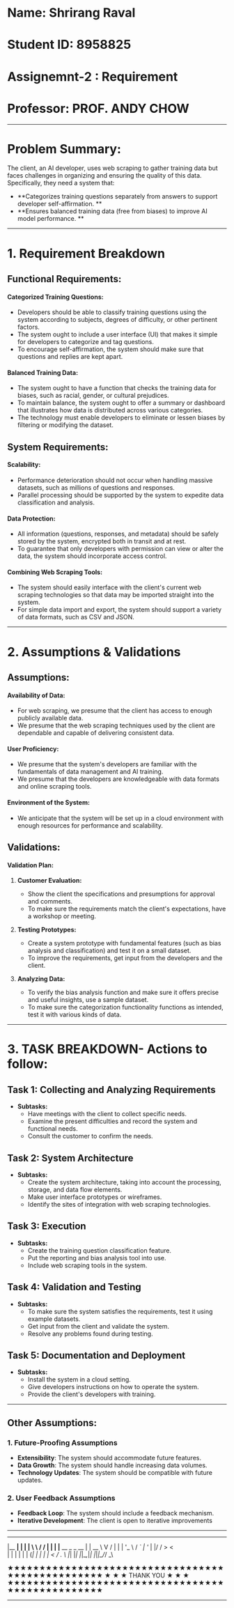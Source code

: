 # Name: Shrirang Raval
# Student ID: 8958825
# Assignemnt-2 : Requirement 
# Professor: PROF. ANDY CHOW



---

# Problem Summary:
The client, an AI developer, uses web scraping to gather training data but faces challenges in organizing and ensuring the quality of this data. Specifically, they need a system that:

- **Categorizes training questions separately from answers to support developer self-affirmation. **
- **Ensures balanced training data (free from biases) to improve AI model performance. **

---


# 1. Requirement Breakdown

## Functional Requirements:

#### Categorized Training Questions:
- Developers should be able to classify training questions using the system according to subjects, degrees of difficulty, or other pertinent factors.
- The system ought to include a user interface (UI) that makes it simple for developers to categorize and tag questions.
- To encourage self-affirmation, the system should make sure that questions and replies are kept apart.

#### Balanced Training Data:
- The system ought to have a function that checks the training data for biases, such as racial, gender, or cultural prejudices.
- To maintain balance, the system ought to offer a summary or dashboard that illustrates how data is distributed across various categories.
- The technology must enable developers to eliminate or lessen biases by filtering or modifying the dataset.

## System Requirements:

#### Scalability:
- Performance deterioration should not occur when handling massive datasets, such as millions of questions and responses.
- Parallel processing should be supported by the system to expedite data classification and analysis.

#### Data Protection:
- All information (questions, responses, and metadata) should be safely stored by the system, encrypted both in transit and at rest.
- To guarantee that only developers with permission can view or alter the data, the system should incorporate access control.

#### Combining Web Scraping Tools:
- The system should easily interface with the client's current web scraping technologies so that data may be imported straight into the system.
- For simple data import and export, the system should support a variety of data formats, such as CSV and JSON.



---


# 2. Assumptions & Validations

## Assumptions:

#### Availability of Data:
- For web scraping, we presume that the client has access to enough publicly available data.
- We presume that the web scraping techniques used by the client are dependable and capable of delivering consistent data.

#### User Proficiency:
- We presume that the system's developers are familiar with the fundamentals of data management and AI training.
- We presume that the developers are knowledgeable with data formats and online scraping tools.

#### Environment of the System:
- We anticipate that the system will be set up in a cloud environment with enough resources for performance and scalability.




## Validations:

#### Validation Plan:
1. **Customer Evaluation:**
   - Show the client the specifications and presumptions for approval and comments.
   - To make sure the requirements match the client's expectations, have a workshop or meeting.

2. **Testing Prototypes:**
   - Create a system prototype with fundamental features (such as bias analysis and classification) and test it on a small dataset.
   - To improve the requirements, get input from the developers and the client.

3. **Analyzing Data:**
   - To verify the bias analysis function and make sure it offers precise and useful insights, use a sample dataset.
   - To make sure the categorization functionality functions as intended, test it with various kinds of data.


---






# 3. TASK BREAKDOWN- Actions to follow:


## Task 1: Collecting and Analyzing Requirements
- **Subtasks:**
  - Have meetings with the client to collect specific needs.
  - Examine the present difficulties and record the system and functional needs.
  - Consult the customer to confirm the needs.

## Task 2: System Architecture
- **Subtasks:**
  - Create the system architecture, taking into account the processing, storage, and data flow elements.
  - Make user interface prototypes or wireframes.
  - Identify the sites of integration with web scraping technologies.

## Task 3: Execution
- **Subtasks:**
  - Create the training question classification feature.
  - Put the reporting and bias analysis tool into use.
  - Include web scraping tools in the system.

## Task 4: Validation and Testing
- **Subtasks:**
  - To make sure the system satisfies the requirements, test it using example datasets.
  - Get input from the client and validate the system.
  - Resolve any problems found during testing.

## Task 5: Documentation and Deployment
- **Subtasks:**
  - Install the system in a cloud setting.
  - Give developers instructions on how to operate the system.
  - Provide the client's developers with training.


---

## Other Assumptions:
### 1. Future-Proofing Assumptions
- **Extensibility**: The system should accommodate future features.
- **Data Growth**: The system should handle increasing data volumes.
- **Technology Updates**: The system should be compatible with future updates.

### 2. User Feedback Assumptions
- **Feedback Loop**: The system should include a feedback mechanism.
- **Iterative Development**: The client is open to iterative improvements

---

  _______ _                 _    __   __
 |__   __| |               | |   \ \ / /
    | |  | |__   __ _ _ __ | | __ \ V / 
    | |  | '_ \ / _` | '_ \| |/ /  > <  
    | |  | | | | (_| | | | |   <  / . \ 
    |_|  |_| |_|\__,_|_| |_|_|\_\/_/ \_\

★★★★★★★★★★★★★★★★★★★★★★★★★★★★★★★★★★★★★★★★★★★★★★★★★
★                                                         ★
★                  THANK YOU                              ★
★                                                         ★
★★★★★★★★★★★★★★★★★★★★★★★★★★★★★★★★★★★★★★★★★★★★★★★★★


---
